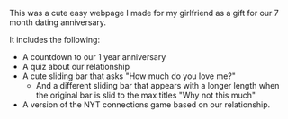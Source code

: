 This was a cute easy webpage I made for my girlfriend as a gift for our 7 month dating anniversary. 

It includes the following:
- A countdown to our 1 year anniversary
- A quiz about our relationship
- A cute sliding bar that asks "How much do you love me?"
  - And a different sliding bar that appears with a longer length when the original bar is slid to the max titles "Why not this much"
- A version of the NYT connections game based on our relationship. 
